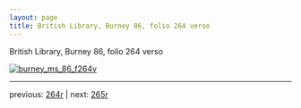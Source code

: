 ```yaml
---
layout: page
title: British Library, Burney 86, folio 264 verso
---
```


British Library, Burney 86, folio 264 verso

[![burney_ms_86_f264v](http://www.homermultitext.org/iipsrv?IIIF=/project/homer/pyramidal/deepzoom/bl/burney86imgs/v1/burney_ms_86_f264v.tif/full/800,/0/default.jpg)](http://www.homermultitext.org/ict2/?urn=urn:cite2:bl:burney86imgs.v1:burney_ms_86_f264v) 

---

previous:  [264r](../264r/) | next: [265r](../265r/)